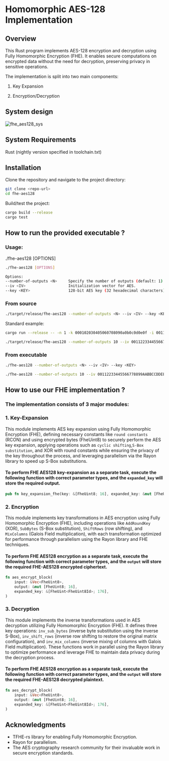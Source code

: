 # Homomorphic AES-128 Implementation

## Overview

This Rust program implements AES-128 encryption and decryption using Fully Homomorphic Encryption (FHE). It enables secure computations on encrypted data without the need for decryption, preserving privacy in sensitive operations.

The implementation is split into two main components:

1. Key Expansion

2. Encryption/Decryption

## System design
![fhe_aes128_sys](https://github.com/user-attachments/assets/89e5b94c-4f7d-49db-877b-fe64033d76a7)

## System Requirements

Rust (nightly version specified in toolchain.txt)

## Installation

Clone the repository and navigate to the project directory:

```bash
git clone <repo-url>
cd fhe-aes128
```

Build/test the project:

```bash
cargo build --release
cargo test
```

## How to run the provided executable ?

### Usage:

./fhe-aes128 [OPTIONS]

```bash
./fhe-aes128 [OPTIONS]

Options:
--number-of-outputs <N>     Specify the number of outputs (default: 1).
--iv <IV>                   Initialization vector for AES.
--key <KEY>                 128-bit AES key (32 hexadecimal characters).
```

### From source

```bash
./target/release/fhe-aes128 --number-of-outputs <N> --iv <IV> --key <KEY>
```

Standard example:

```bash
cargo run --release -- -n 1 -k 000102030405060708090a0b0c0d0e0f -i 00112233445566778899aabbccddeeff

./target/release/fhe-aes128 --number-of-outputs 10 --iv 00112233445566778899AABBCCDDEEFF --key 000102030405060708090A0B0C0D0E0F
```

### From executable

```bash
./fhe-aes128 --number-of-outputs <N> --iv <IV> --key <KEY>

./fhe-aes128 --number-of-outputs 10 --iv 00112233445566778899AABBCCDDEEFF --key 000102030405060708090A0B0C0D0E0F
```

## How to use our FHE implementation ?

### The implementation consists of 3 major modules:

### 1. Key-Expansion

This module implements AES key expansion using Fully Homomorphic Encryption (FHE), defining necessary constants like `round constants` (RCON) and using encrypted bytes (FheUint8) to securely perform the AES key expansion, applying operations such as `cyclic shifting`,`S-Box substitution`, and XOR with round constants while ensuring the privacy of the key throughout the process, and leveraging parallelism via the Rayon library to speed up S-Box substitutions.

#### To perform FHE AES128 key-expansion as a separate task, execute the following function with correct parameter types, and the `expanded_key` will store the required output.

```rust
pub fn key_expansion_fhe(key: &[FheUint8; 16], expanded_key: &mut [FheUint8; 176])
```

### 2. Encryption

This module implements key transformations in AES encryption using Fully Homomorphic Encryption (FHE), including operations like `AddRoundKey` (XOR), `SubBytes` (S-Box substitution), `ShiftRows` (row shifting), and `MixColumns` (Galois Field multiplication), with each transformation optimized for performance through parallelism using the Rayon library and FHE techniques.

#### To perform FHE AES128 encryption as a separate task, execute the following function with correct parameter types, and the `output` will store the required FHE-AES128 encrypted ciphertext.

```rust
fn aes_encrypt_block(
    input: &Vec<FheUint8>,
    output: &mut [FheUint8; 16],
    expanded_key: &[FheUint<FheUint8Id>; 176],
)
```

### 3. Decryption

This module implements the inverse transformations used in AES decryption utilizing Fully Homomorphic Encryption (FHE). It defines three key operations: `inv_sub_bytes` (inverse byte substitution using the inverse S-Box), `inv_shift_rows` (inverse row shifting to restore the original matrix configuration), and `inv_mix_columns` (inverse mixing of columns with Galois Field multiplication). These functions work in parallel using the Rayon library to optimize performance and leverage FHE to maintain data privacy during the decryption process.

#### To perform FHE AES128 encryption as a separate task, execute the following function with correct parameter types, and the `output` will store the required FHE-AES128 decrypted plaintext.

```rust
fn aes_decrypt_block(
    input: &Vec<FheUint8>,
    output: &mut [FheUint8; 16],
    expanded_key: &[FheUint<FheUint8Id>; 176],
)
```

## Acknowledgments

- TFHE-rs library for enabling Fully Homomorphic Encryption.
- Rayon for parallelism.
- The AES cryptography research community for their invaluable work in secure encryption standards.
